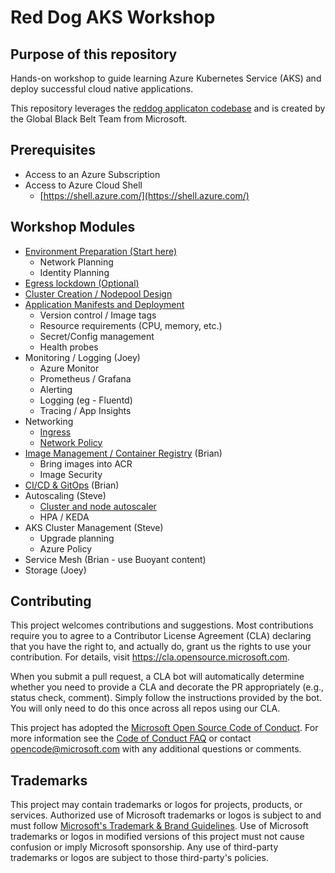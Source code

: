 # Red Dog AKS Workshop

## Purpose of this repository

Hands-on workshop to guide learning Azure Kubernetes Service (AKS) and deploy successful cloud native applications.

This repository leverages the [reddog applicaton codebase](https://github.com/Azure/reddog-code) and is created by the Global Black Belt Team from Microsoft.

## Prerequisites

* Access to an Azure Subscription
* Access to Azure Cloud Shell
  * [https://shell.azure.com/](https://shell.azure.com/)

## Workshop Modules

* [Environment Preparation (Start here)](./docs/environment-prep.md)
    * Network Planning
    * Identity Planning
* [Egress lockdown (Optional)](./docs/egress-lockdown.md)
* [Cluster Creation / Nodepool Design](./docs/cluster-creation.md)
* [Application Manifests and Deployment](./docs/app-deployment.md)
    * Version control / Image tags
    * Resource requirements (CPU, memory, etc.)
    * Secret/Config management
    * Health probes
* Monitoring / Logging (Joey)
    * Azure Monitor
    * Prometheus / Grafana
    * Alerting
    * Logging (eg - Fluentd)
    * Tracing / App Insights   
* Networking
    * [Ingress](docs/ingress.md)
    * [Network Policy](docs/network-policy.md)
* [Image Management / Container Registry](./docs/container-registry.md) (Brian)
    * Bring images into ACR 
    * Image Security
* [CI/CD & GitOps](./docs/cicd-gitops.md) (Brian)
* Autoscaling (Steve)
    * [Cluster and node autoscaler](./docs/autoscaling-setup.md)
    * HPA / KEDA
* AKS Cluster Management (Steve)
    * Upgrade planning
    * Azure Policy
* Service Mesh (Brian - use Buoyant content)
* Storage (Joey)



## Contributing

This project welcomes contributions and suggestions.  Most contributions require you to agree to a
Contributor License Agreement (CLA) declaring that you have the right to, and actually do, grant us
the rights to use your contribution. For details, visit https://cla.opensource.microsoft.com.

When you submit a pull request, a CLA bot will automatically determine whether you need to provide
a CLA and decorate the PR appropriately (e.g., status check, comment). Simply follow the instructions
provided by the bot. You will only need to do this once across all repos using our CLA.

This project has adopted the [Microsoft Open Source Code of Conduct](https://opensource.microsoft.com/codeofconduct/).
For more information see the [Code of Conduct FAQ](https://opensource.microsoft.com/codeofconduct/faq/) or
contact [opencode@microsoft.com](mailto:opencode@microsoft.com) with any additional questions or comments.

## Trademarks

This project may contain trademarks or logos for projects, products, or services. Authorized use of Microsoft 
trademarks or logos is subject to and must follow 
[Microsoft's Trademark & Brand Guidelines](https://www.microsoft.com/en-us/legal/intellectualproperty/trademarks/usage/general).
Use of Microsoft trademarks or logos in modified versions of this project must not cause confusion or imply Microsoft sponsorship.
Any use of third-party trademarks or logos are subject to those third-party's policies.
